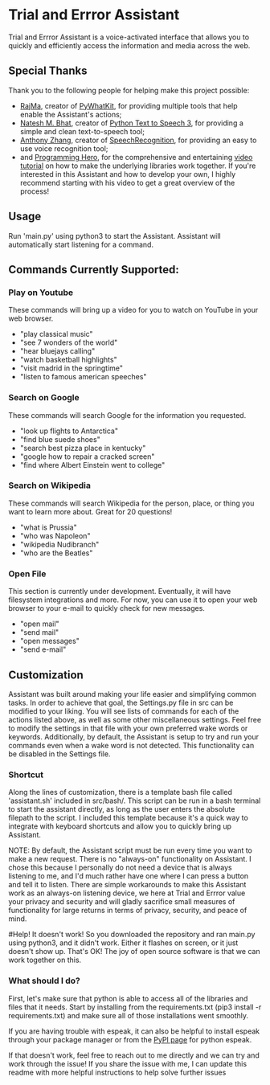 # Trial and Errror Assistant

Trial and Errror Assistant is a voice-activated interface that allows you to quickly and efficiently access the information and media across the web.

## Special Thanks

Thank you to the following people for helping make this project possible:
* [RajMa](https://pypi.org/user/RajMa/), creator of [PyWhatKit](https://pypi.org/project/pywhatkit/), for providing multiple tools that help enable the Assistant's actions;
* [Natesh M. Bhat](https://pypi.org/user/nateshmbhat/), creator of [Python Text to Speech 3](https://pypi.org/project/pyttsx3/), for providing a simple and clean text-to-speech tool;
* [Anthony Zhang](https://pypi.org/user/Anthony.Zhang/), creator of [SpeechRecognition](https://pypi.org/project/SpeechRecognition/), for providing an easy to use voice recognition tool;
* and [Programming Hero](https://www.youtube.com/channel/UCStj-ORBZ7TGK1FwtGAUgbQ), for the comprehensive and entertaining [video tutorial](https://www.youtube.com/watch?v=AWvsXxDtEkU) on how to make the underlying libraries work together. If you're interested in this Assistant and how to develop your own, I highly recommend starting with his video to get a great overview of the process!

## Usage

Run 'main.py' using python3 to start the Assistant. 
Assistant will automatically start listening for a command.

## Commands Currently Supported:

### Play on Youtube
These commands will bring up a video for you to watch on YouTube in your web browser.

* "play classical music"
* "see 7 wonders of the world"
* "hear bluejays calling"
* "watch basketball highlights"
* "visit madrid in the springtime"
* "listen to famous american speeches"
  
### Search on Google
These commands will search Google for the information you requested.
* "look up flights to Antarctica"
* "find blue suede shoes"
* "search best pizza place in kentucky"
* "google how to repair a cracked screen"
* "find where Albert Einstein went to college"


### Search on Wikipedia
These commands will search Wikipedia for the person, place, or thing you want to learn more about. Great for 20 questions!
* "what is Prussia"
* "who was Napoleon"
* "wikipedia Nudibranch"
* "who are the Beatles"

### Open File
This section is currently under development. Eventually, it will have filesystem integrations and more.
For now, you can use it to open your web browser to your e-mail to quickly check for new messages.
* "open mail"
* "send mail"
* "open messages"
* "send e-mail"


## Customization
Assistant was built around making your life easier and simplifying common tasks. In order to achieve that goal,
the Settings.py file in src can be modified to your liking. You will see lists of commands for each of the actions
listed above, as well as some other miscellaneous settings. Feel free to modify the settings in that file with your
own preferred wake words or keywords. Additionally, by default, the Assistant is setup to try and run your commands
even when a wake word is not detected. This functionality can be disabled in the Settings file.


### Shortcut
Along the lines of customization, there is a template bash file called 'assistant.sh' included in src/bash/.
This script can be run in a bash terminal to start the assistant directly, 
as long as the user enters the absolute filepath to the script. I included this template because it's a quick way
to integrate with keyboard shortcuts and allow you to quickly bring up Assistant.

NOTE: By default, the Assistant script must be run every time you want to make a new request.
There is no "always-on" functionality on Assistant. I chose this because I personally do not need a device that
is always listening to me, and I'd much rather have one where I can press a button and tell it to listen.
There are simple workarounds to make this Assistant work as an always-on listening device, we here at Trial and Errror
value your privacy and security and will gladly sacrifice small measures of functionality for large returns in terms of 
privacy, security, and peace of mind.

#Help! It doesn't work!
So you downloaded the repository and ran main.py using python3, and it didn't work. Either it flashes on screen,
or it just doesn't show up. That's OK! The joy of open source software is that we can work together on this.

### What should I do?
First, let's make sure that python is able to access all of the libraries and files that it needs.
Start by installing from the requirements.txt (pip3 install -r requirements.txt) and make sure all of those installations
went smoothly.

If you are having trouble with espeak, it can also be helpful to install espeak through your package manager or
from the [PyPI page](https://pypi.org/project/python-espeak/) for python espeak.

If that doesn't work, feel free to reach out to me directly and we can try and work through the issue! If you share
the issue with me, I can update this readme with more helpful instructions to help solve further issues
